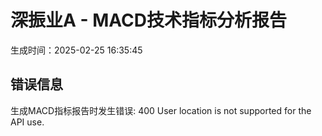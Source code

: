 
# 深振业A - MACD技术指标分析报告
生成时间：2025-02-25 16:35:45

## 错误信息
生成MACD指标报告时发生错误: 400 User location is not supported for the API use.
